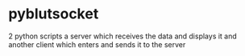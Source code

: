 # pyblutsocket
 2 python scripts a server which receives the data and displays it and another client which enters and sends it to the server
